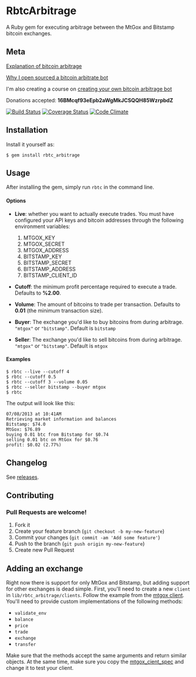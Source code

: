 # RbtcArbitrage

A Ruby gem for executing arbitrage between the MtGox and Bitstamp bitcoin exchanges.

## Meta

[Explanation of bitcoin arbitrage](http://hankstoever.com/posts/13-Everything-you-need-to-know-about-Bitcoin-arbitrage)

[Why I open sourced a bitcoin arbitrate bot](http://hankstoever.com/posts/2-Why-I-open-sourced-a-bitcoin-arbitrage-bot)

I'm also creating a course on [creating your own bitcoin arbitrage bot](https://www.uludum.org/funds/2)

Donations accepted: **16BMcqf93eEpb2aWgMkJCSQQH85WzrpbdZ**

[![Build Status](https://travis-ci.org/hstove/rbtc_arbitrage.png?branch=master)](https://travis-ci.org/hstove/rbtc_arbitrage)
[![Coverage Status](https://coveralls.io/repos/hstove/rbtc_arbitrage/badge.png)](https://coveralls.io/r/hstove/rbtc_arbitrage)
[![Code Climate](https://codeclimate.com/github/hstove/rbtc_arbitrage.png)](https://codeclimate.com/github/hstove/rbtc_arbitrage)

## Installation

Install it yourself as:

    $ gem install rbtc_arbitrage

## Usage

After installing the gem, simply run `rbtc` in the command line.

#### Options

- **Live**: whether you want to actually execute trades. You must have configured your API keys and bitcoin addresses through the following environment variables:
	1. MTGOX_KEY
	2. MTGOX_SECRET
	2. MTGOX_ADDRESS
	2. BITSTAMP_KEY
	2. BITSTAMP_SECRET
	3. BITSTAMP_ADDRESS
	4. BITSTAMP_CLIENT_ID

- **Cutoff**: the minimum profit percentage required to execute a trade. Defaults to **%2.00**.
- **Volume**: The amount of bitcoins to trade per transaction. Defaults to **0.01** (the minimum transaction size).
- **Buyer**: The exchange you'd like to buy bitcoins from during arbitrage. `"mtgox"` or `"bitstamp"`. Default is `bitstamp`
- **Seller**: The exchange you'd like to sell bitcoins from during arbitrage. `"mtgox"` or `"bitstamp"`. Default is `mtgox`

#### Examples

	$ rbtc --live --cutoff 4
	$ rbtc --cutoff 0.5
	$ rbtc --cutoff 3 --volume 0.05
	$ rbtc --seller bitstamp --buyer mtgox
	$ rbtc

The output will look like this:

	07/08/2013 at 10:41AM
	Retrieving market information and balances
	Bitstamp: $74.0
	MtGox: $76.89
	buying 0.01 btc from Bitstamp for $0.74
	selling 0.01 btc on MtGox for $0.76
	profit: $0.02 (2.77%)

## Changelog

See [releases](https://github.com/hstove/rbtc_arbitrage/releases).

## Contributing

### Pull Requests are welcome!

1. Fork it
2. Create your feature branch (`git checkout -b my-new-feature`)
3. Commit your changes (`git commit -am 'Add some feature'`)
4. Push to the branch (`git push origin my-new-feature`)
5. Create new Pull Request

## Adding an exchange

Right now there is support for only MtGox and Bitstamp, but adding support for other exchanges is dead simple. First, you'll need to create a new `client` in `lib/rbtc_arbitrage/clients`. Follow the example from the [mtgox client](https://github.com/hstove/rbtc_arbitrage/blob/master/lib/rbtc_arbitrage/clients/mtgox_client.rb). You'll need to provide custom implementations of the following methods:

- `validate_env`
- `balance`
- `price`
- `trade`
- `exchange`
- `transfer`

Make sure that the methods accept the same arguments and return similar objects. At the same time, make sure you copy the [mtgox_cient_spec](https://github.com/hstove/rbtc_arbitrage/blob/master/spec/clients/mtgox_client_spec.rb) and change it to test your client.
